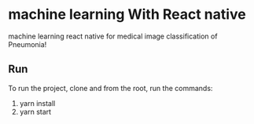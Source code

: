 # machine learning With React native




machine learning react native for medical image classification of Pneumonia!


## Run

To run the project, clone and from the root, run the commands:

1. yarn install
2. yarn start
